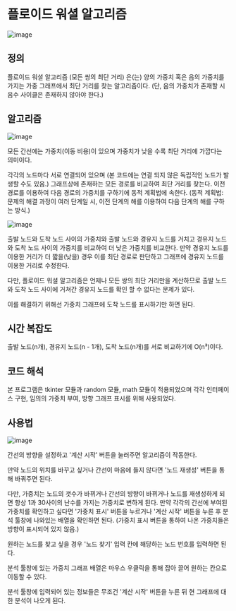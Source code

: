 # 플로이드 워셜 알고리즘

![image](https://github.com/NMN-NMN/Floyd-Warshall_Algorithm/assets/116074667/660a26d0-d6bc-498a-8799-48dd4d7fd249)

## 정의
플로이드 워셜 알고리즘 (모든 쌍의 최단 거리) 은(는) 양의 가중치 혹은 음의 가중치를 가지는 가중 그래프에서 최단 거리를 찾는 알고리즘이다.
(단, 음의 가중치가 존재할 시 음수 사이클은 존재하지 않아야 한다.)

## 알고리즘
![image](https://github.com/NMN-NMN/Floyd-Warshall_Algorithm/assets/116074667/d48a2073-cd37-427e-938f-7608e0e7d27a)

모든 간선에는 가중치(이동 비용)이 있으며 가중치가 낮을 수록 최단 거리에 가깝다는 의미이다.

각각의 노드마다 서로 연결되어 있으며 (본 코드에는 연결 되지 않은 독립적인 노드가 발생할 수도 있음.)
그래프상에 존재하는 모든 경로를 비교하여 최단 거리를 찾는다. 이전 경로를 이용하여 다음 경로의 가중치를 구하기에
동적 계획법에 속한다. (동적 계획법: 문제의 해결 과정이 여러 단계일 시, 이전 단계의 해를 이용하여 다음 단계의 해를 구하는 방식.)

![image](https://github.com/NMN-NMN/Floyd-Warshall_Algorithm/assets/116074667/c66859d2-24dd-4979-a98f-d6126715c09e)

출발 노드와 도착 노드 사이의 가중치와 출발 노드와 경유지 노드를 거치고 경유지 노드와 도착 노드 사이의 가중치를 비교하여
더 낮은 가중치를 비교한다. 만약 경유지 노드를 이용한 거리가 더 짧을(낮을) 경우 이를 최단 경로로 판단하고 그래프에
경유지 노드를 이용한 거리로 수정한다.

다만, 플로이드 워셜 알고리즘은 언제나 모든 쌍의 최단 거리만을 계산하므로 출발 노드와 도착 노드 사이에 거쳐간 경유지 노드를
확인 할 수 없다는 문제가 있다.

이를 해결하기 위해선 가중치 그래프에 도착 노드를 표시하기만 하면 된다.

## 시간 복잡도
출발 노드(n개), 경유지 노드(n - 1개), 도착 노드(n개)를 서로 비교하기에 O(n³)이다.

## 코드 해석
본 프로그램은 tkinter 모듈과 random 모듈, math 모듈이 적용되었으며 각각 인터페이스 구현, 임의의 가중치 부여, 방향 그래프 표시를
위해 사용되었다.

## 사용법
![image](https://github.com/NMN-NMN/Floyd-Warshall_Algorithm/assets/116074667/8dbe3b41-8413-4f28-b75c-903f0df57449)


간선의 방향을 설정하고 '계산 시작' 버튼을 눌러주면 알고리즘이 작동한다.

만약 노드의 위치를 바꾸고 싶거나 간선이 마음에 들지 않다면 '노드 재생성' 버튼을 통해 바꿔주면 된다.

다만, 가중치는 노드의 갯수가 바뀌거나 간선의 방향이 바뀌거나 노드를 재생성하게 되면 항상 1과 30사이의 난수를 가지는
가중치로 변하게 된다. 만약 각각의 간선에 부여된 가중치를 확인하고 싶다면 '가중치 표시' 버튼을 누르거나
'계산 시작' 버튼을 누른 후 분석 툴창에 나와있는 배열을 확인하면 된다.
(가중치 표시 버튼을 통하여 나온 가중치들은 방향이 표시되어 있지 않음.)

원하는 노드를 찾고 싶을 경우 '노드 찾기' 입력 칸에 해당하는 노드 번호를 입력하면 된다.

분석 툴창에 있는 가중치 그래프 배열은 마우스 우클릭을 통해 잡아 끌어 원하는 칸으로 이동할 수 있다.

분석 툴창에 입력되어 있는 정보들은 무조건 '계산 시작' 버튼을 누른 뒤 현 그래프에 대한 분석이 나오게 된다.
